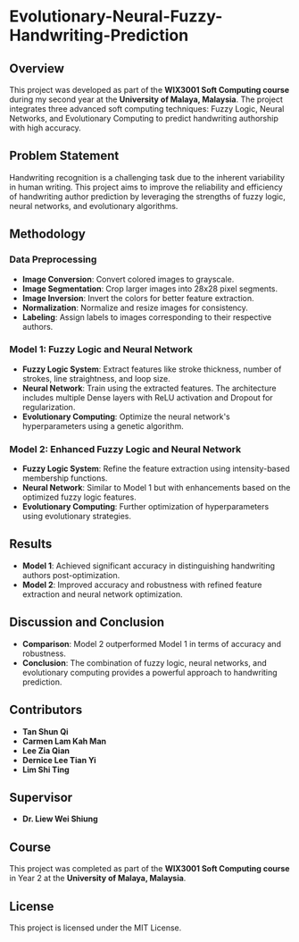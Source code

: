 # Evolutionary-Neural-Fuzzy-Handwriting-Prediction

## Overview
This project was developed as part of the **WIX3001 Soft Computing course** during my second year at the **University of Malaya, Malaysia**. The project integrates three advanced soft computing techniques: Fuzzy Logic, Neural Networks, and Evolutionary Computing to predict handwriting authorship with high accuracy.

## Problem Statement
Handwriting recognition is a challenging task due to the inherent variability in human writing. This project aims to improve the reliability and efficiency of handwriting author prediction by leveraging the strengths of fuzzy logic, neural networks, and evolutionary algorithms.

## Methodology
### Data Preprocessing
- **Image Conversion**: Convert colored images to grayscale.
- **Image Segmentation**: Crop larger images into 28x28 pixel segments.
- **Image Inversion**: Invert the colors for better feature extraction.
- **Normalization**: Normalize and resize images for consistency.
- **Labeling**: Assign labels to images corresponding to their respective authors.

### Model 1: Fuzzy Logic and Neural Network
- **Fuzzy Logic System**: Extract features like stroke thickness, number of strokes, line straightness, and loop size.
- **Neural Network**: Train using the extracted features. The architecture includes multiple Dense layers with ReLU activation and Dropout for regularization.
- **Evolutionary Computing**: Optimize the neural network's hyperparameters using a genetic algorithm.

### Model 2: Enhanced Fuzzy Logic and Neural Network
- **Fuzzy Logic System**: Refine the feature extraction using intensity-based membership functions.
- **Neural Network**: Similar to Model 1 but with enhancements based on the optimized fuzzy logic features.
- **Evolutionary Computing**: Further optimization of hyperparameters using evolutionary strategies.

## Results
- **Model 1**: Achieved significant accuracy in distinguishing handwriting authors post-optimization.
- **Model 2**: Improved accuracy and robustness with refined feature extraction and neural network optimization.

## Discussion and Conclusion
- **Comparison**: Model 2 outperformed Model 1 in terms of accuracy and robustness.
- **Conclusion**: The combination of fuzzy logic, neural networks, and evolutionary computing provides a powerful approach to handwriting prediction.

## Contributors
- **Tan Shun Qi**
- **Carmen Lam Kah Man**
- **Lee Zia Qian**
- **Dernice Lee Tian Yi**
- **Lim Shi Ting**

## Supervisor
- **Dr. Liew Wei Shiung**

## Course
This project was completed as part of the **WIX3001 Soft Computing course** in Year 2 at the **University of Malaya, Malaysia**.

## License
This project is licensed under the MIT License.
